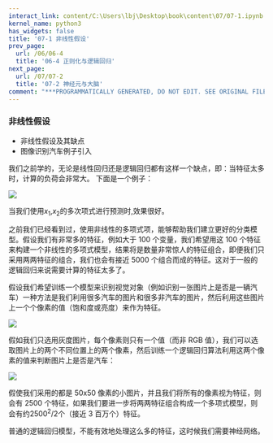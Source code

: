 ```yaml
---
interact_link: content/C:\Users\lbj\Desktop\book\content\07/07-1.ipynb
kernel_name: python3
has_widgets: false
title: '07-1 非线性假设'
prev_page:
  url: /06/06-4
  title: '06-4 正则化与逻辑回归'
next_page:
  url: /07/07-2
  title: '07-2 神经元与大脑'
comment: "***PROGRAMMATICALLY GENERATED, DO NOT EDIT. SEE ORIGINAL FILES IN /content***"
---
```


### 非线性假设


+ 非线性假设及其缺点
+ 图像识别汽车例子引入


我们之前学的，无论是线性回归还是逻辑回归都有这样一个缺点，即：当特征太多时，计算的负荷会非常大。 
下面是一个例子： 

![](https://i.loli.net/2018/12/01/5c01eba718622.png)
 
当我们使用$x_1$,$x_2$的多次项式进行预测时,效果很好。 

之前我们已经看到过，使用非线性的多项式项，能够帮助我们建立更好的分类模型。假设我们有非常多的特征，例如大于 100 个变量，我们希望用这 100 个特征来构建一个非线性的多项式模型，结果将是数量非常惊人的特征组合，即便我们只采用两两特征的组合，我们也会有接近 5000 个组合而成的特征。这对于一般的逻辑回归来说需要计算的特征太多了。 




假设我们希望训练一个模型来识别视觉对象（例如识别一张图片上是否是一辆汽车）一种方法是我们利用很多汽车的图片和很多非汽车的图片，然后利用这些图片上一个个像素的值（饱和度或亮度）来作为特征。 

![](https://i.loli.net/2018/12/01/5c01ec6793aa0.png)


假如我们只选用灰度图片，每个像素则只有一个值（而非 RGB 值），我们可以选取图片上的两个不同位置上的两个像素，然后训练一个逻辑回归算法利用这两个像素的值来判断图片上是否是汽车： 

![](https://i.loli.net/2018/12/01/5c01ec83cde6f.png)


假使我们采用的都是 50x50 像素的小图片，并且我们将所有的像素视为特征，则会有 2500 个特征，如果我们要进一步将两两特征组合构成一个多项式模型，则会有约$2500^2/2$个（接近 3 百万个）特征。

普通的逻辑回归模型，不能有效地处理这么多的特征，这时候我们需要神经网络。
